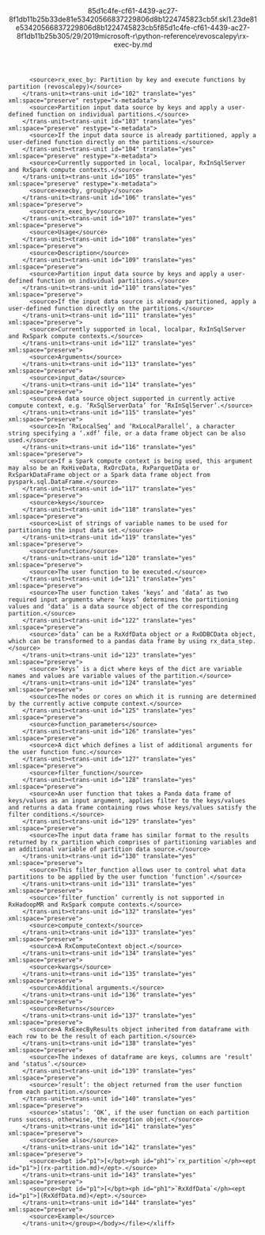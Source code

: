 <?xml version="1.0"?><xliff version="1.2" xmlns="urn:oasis:names:tc:xliff:document:1.2" xmlns:xsi="http://www.w3.org/2001/XMLSchema-instance" xsi:schemaLocation="urn:oasis:names:tc:xliff:document:1.2 xliff-core-1.2-transitional.xsd"><file datatype="xml" original="rx-exec-by.md" source-language="en-US" target-language="en-US"><header><tool tool-id="mdxliff" tool-name="mdxliff" tool-version="1.0-8ab897d" tool-company="Microsoft" /><xliffext:skl_file_name xmlns:xliffext="urn:microsoft:content:schema:xliffextensions">85d1c4fe-cf61-4439-ac27-8f1db11b25b33de81e53420566837229806d8b1224745823cb5f.skl</xliffext:skl_file_name><xliffext:version xmlns:xliffext="urn:microsoft:content:schema:xliffextensions">1.2</xliffext:version><xliffext:ms.openlocfilehash xmlns:xliffext="urn:microsoft:content:schema:xliffextensions">3de81e53420566837229806d8b1224745823cb5f</xliffext:ms.openlocfilehash><xliffext:ms.sourcegitcommit xmlns:xliffext="urn:microsoft:content:schema:xliffextensions">85d1c4fe-cf61-4439-ac27-8f1db11b25b3</xliffext:ms.sourcegitcommit><xliffext:ms.lasthandoff xmlns:xliffext="urn:microsoft:content:schema:xliffextensions">05/29/2019</xliffext:ms.lasthandoff><xliffext:ms.openlocfilepath xmlns:xliffext="urn:microsoft:content:schema:xliffextensions">microsoft-r\python-reference\revoscalepy\rx-exec-by.md</xliffext:ms.openlocfilepath></header><body><group id="content" extype="content"><trans-unit id="101" translate="yes" xml:space="preserve" restype="x-metadata">
          <source>rx_exec_by: Partition by key and execute functions by partition (revoscalepy)</source>
        </trans-unit><trans-unit id="102" translate="yes" xml:space="preserve" restype="x-metadata">
          <source>Partition input data source by keys and apply a user-defined function on individual partitions.</source>
        </trans-unit><trans-unit id="103" translate="yes" xml:space="preserve" restype="x-metadata">
          <source>If the input data source is already partitioned, apply a user-defined function directly on the partitions.</source>
        </trans-unit><trans-unit id="104" translate="yes" xml:space="preserve" restype="x-metadata">
          <source>Currently supported in local, localpar, RxInSqlServer and RxSpark compute contexts.</source>
        </trans-unit><trans-unit id="105" translate="yes" xml:space="preserve" restype="x-metadata">
          <source>execby, groupby</source>
        </trans-unit><trans-unit id="106" translate="yes" xml:space="preserve">
          <source>rx_exec_by</source>
        </trans-unit><trans-unit id="107" translate="yes" xml:space="preserve">
          <source>Usage</source>
        </trans-unit><trans-unit id="108" translate="yes" xml:space="preserve">
          <source>Description</source>
        </trans-unit><trans-unit id="109" translate="yes" xml:space="preserve">
          <source>Partition input data source by keys and apply a user-defined function on individual partitions.</source>
        </trans-unit><trans-unit id="110" translate="yes" xml:space="preserve">
          <source>If the input data source is already partitioned, apply a user-defined function directly on the partitions.</source>
        </trans-unit><trans-unit id="111" translate="yes" xml:space="preserve">
          <source>Currently supported in local, localpar, RxInSqlServer and RxSpark compute contexts.</source>
        </trans-unit><trans-unit id="112" translate="yes" xml:space="preserve">
          <source>Arguments</source>
        </trans-unit><trans-unit id="113" translate="yes" xml:space="preserve">
          <source>input_data</source>
        </trans-unit><trans-unit id="114" translate="yes" xml:space="preserve">
          <source>A data source object supported in currently active compute context, e.g. ‘RxSqlServerData’ for ‘RxInSqlServer’.</source>
        </trans-unit><trans-unit id="115" translate="yes" xml:space="preserve">
          <source>In ‘RxLocalSeq’ and ‘RxLocalParallel’, a character string specifying a ‘.xdf’ file, or a data frame object can be also used.</source>
        </trans-unit><trans-unit id="116" translate="yes" xml:space="preserve">
          <source>If a Spark compute context is being used, this argument may also be an RxHiveData, RxOrcData, RxParquetData or RxSparkDataFrame object or a Spark data frame object from pyspark.sql.DataFrame.</source>
        </trans-unit><trans-unit id="117" translate="yes" xml:space="preserve">
          <source>keys</source>
        </trans-unit><trans-unit id="118" translate="yes" xml:space="preserve">
          <source>List of strings of variable names to be used for partitioning the input data set.</source>
        </trans-unit><trans-unit id="119" translate="yes" xml:space="preserve">
          <source>function</source>
        </trans-unit><trans-unit id="120" translate="yes" xml:space="preserve">
          <source>The user function to be executed.</source>
        </trans-unit><trans-unit id="121" translate="yes" xml:space="preserve">
          <source>The user function takes ‘keys’ and ‘data’ as two required input arguments where ‘keys’ determines the partitioning values and ‘data’ is a data source object of the corresponding partition.</source>
        </trans-unit><trans-unit id="122" translate="yes" xml:space="preserve">
          <source>‘data’ can be a RxXdfData object or a RxODBCData object, which can be transformed to a pandas data frame by using rx_data_step.</source>
        </trans-unit><trans-unit id="123" translate="yes" xml:space="preserve">
          <source>‘keys’ is a dict where keys of the dict are variable names and values are variable values of the partition.</source>
        </trans-unit><trans-unit id="124" translate="yes" xml:space="preserve">
          <source>The nodes or cores on which it is running are determined by the currently active compute context.</source>
        </trans-unit><trans-unit id="125" translate="yes" xml:space="preserve">
          <source>function_parameters</source>
        </trans-unit><trans-unit id="126" translate="yes" xml:space="preserve">
          <source>A dict which defines a list of additional arguments for the user function func.</source>
        </trans-unit><trans-unit id="127" translate="yes" xml:space="preserve">
          <source>filter_function</source>
        </trans-unit><trans-unit id="128" translate="yes" xml:space="preserve">
          <source>An user function that takes a Panda data frame of keys/values as an input argument, applies filter to the keys/values and returns a data frame containing rows whose keys/values satisfy the filter conditions.</source>
        </trans-unit><trans-unit id="129" translate="yes" xml:space="preserve">
          <source>The input data frame has similar format to the results returned by rx_partition which comprises of partitioning variables and an additional variable of partition data source.</source>
        </trans-unit><trans-unit id="130" translate="yes" xml:space="preserve">
          <source>This filter_function allows user to control what data partitions to be applied by the user function ‘function’.</source>
        </trans-unit><trans-unit id="131" translate="yes" xml:space="preserve">
          <source>‘filter_function’ currently is not supported in RxHadoopMR and RxSpark compute contexts.</source>
        </trans-unit><trans-unit id="132" translate="yes" xml:space="preserve">
          <source>compute_context</source>
        </trans-unit><trans-unit id="133" translate="yes" xml:space="preserve">
          <source>A RxComputeContext object.</source>
        </trans-unit><trans-unit id="134" translate="yes" xml:space="preserve">
          <source>kwargs</source>
        </trans-unit><trans-unit id="135" translate="yes" xml:space="preserve">
          <source>Additional arguments.</source>
        </trans-unit><trans-unit id="136" translate="yes" xml:space="preserve">
          <source>Returns</source>
        </trans-unit><trans-unit id="137" translate="yes" xml:space="preserve">
          <source>A RxExecByResults object inherited from dataframe with each row to be the result of each partition.</source>
        </trans-unit><trans-unit id="138" translate="yes" xml:space="preserve">
          <source>The indexes of dataframe are keys, columns are ‘result’ and ‘status’.</source>
        </trans-unit><trans-unit id="139" translate="yes" xml:space="preserve">
          <source>‘result’: the object returned from the user function from each partition.</source>
        </trans-unit><trans-unit id="140" translate="yes" xml:space="preserve">
          <source>‘status’: ‘OK’, if the user function on each partition runs success, otherwise, the exception object.</source>
        </trans-unit><trans-unit id="141" translate="yes" xml:space="preserve">
          <source>See also</source>
        </trans-unit><trans-unit id="142" translate="yes" xml:space="preserve">
          <source><bpt id="p1">[</bpt><ph id="ph1">`rx_partition`</ph><ept id="p1">](rx-partition.md)</ept>.</source>
        </trans-unit><trans-unit id="143" translate="yes" xml:space="preserve">
          <source><bpt id="p1">[</bpt><ph id="ph1">`RxXdfData`</ph><ept id="p1">](RxXdfData.md)</ept>.</source>
        </trans-unit><trans-unit id="144" translate="yes" xml:space="preserve">
          <source>Example</source>
        </trans-unit></group></body></file></xliff>